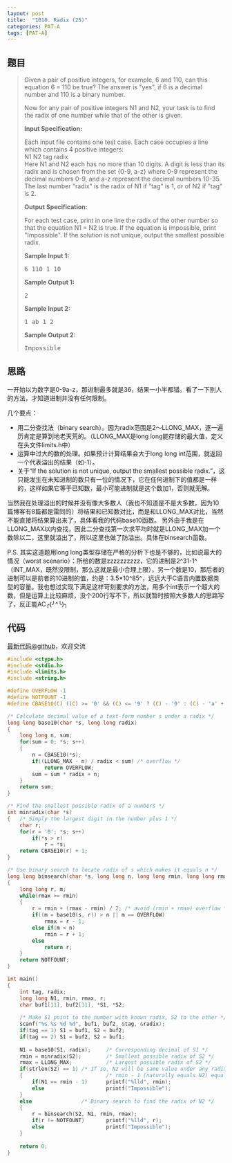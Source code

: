 ```yaml
---
layout: post
title:  "1010. Radix (25)"
categories: PAT-A
tags: [PAT-A]
---
```

## 题目

> <div id="problemContent">
> <p>Given a pair of positive integers, for example, 6 and 110, can this equation 6 = 110 be true?  The answer is "yes", if 6 is a decimal number and 110 is a binary number.
> </p>
> <p>
> Now for any pair of positive integers N1 and N2, your task is to find the radix of one number while that of the other is given.</p>
> <p><b>
> Input Specification:
> </b></p>
> <p>Each input file contains one test case. Each case occupies a line which contains 4 positive integers:<br/>
> N1 N2 tag radix<br/>
> Here N1 and N2 each has no more than 10 digits.  A digit is less than its radix and is chosen from the set {0-9, a-z} where 0-9 represent the decimal numbers 0-9, and a-z represent the decimal numbers 10-35.  The last number "radix" is the radix of N1 if "tag" is 1, or of N2 if "tag" is 2. </p>
> <p><b>
> Output Specification:
> </b></p>
> <p>For each test case, print in one line the radix of the other number so that the equation N1 = N2 is true.  If the equation is impossible, print "Impossible".  If the solution is not unique, output the smallest possible radix.
> </p>
> <b>Sample Input 1:</b><pre>
> 6 110 1 10
> </pre>
> <b>Sample Output 1:</b><pre>
> 2
> </pre>
> <b>Sample Input 2:</b><pre>
> 1 ab 1 2
> </pre>
> <b>Sample Output 2:</b><pre>
> Impossible
> </pre>
> </div>

## 思路

一开始以为数字是0-9a-z，那进制最多就是36，结果一小半都错。看了一下别人的方法，才知道进制并没有任何限制。

几个要点：
- 用二分查找法（binary search）。因为radix范围是2～LLONG_MAX，逐一遍历肯定是算到地老天荒的。（LLONG_MAX是long long能存储的最大值，定义在头文件limits.h中）
- 运算中过大的数的处理。如果预计计算结果会大于long long int范围，就返回一个代表溢出的结果（如-1）。
- 关于“If the solution is not unique, output the smallest possible radix.”，这只能发生在未知进制的数只有一位的情况下，它在任何进制下的值都是一样的，这样如果它等于已知数，最小可能进制就是这个数加1，否则就无解。

当然我在处理溢出的时候并没有像大多数人（我也不知道是不是大多数，因为10篇博客有8篇都是雷同的）将结果和已知数对比，而是和LLONG_MAX对比，当然不能直接将结果算出来了，具体看我的代码base10函数。
另外由于我是在LLONG_MAX以内查找，因此二分查找第一次求平均时就是LLONG_MAX加一个数除以二，这里就溢出了，所以这里也做了防溢出。具体在binsearch函数。

P.S. 其实这道题用long long类型存储在严格的分析下也是不够的，比如说最大的情况（worst scenario）：所给的数是zzzzzzzzzz，它的进制是2^31-1^（INT_MAX，既然没限制，那么这就是最小合理上限），另一个数是10，那后者的进制可以是前者的10进制的值，约是：3.5*10^85^，远远大于C语言内置数据类型的容量。我也想过实现下满足这样苛刻要求的方法，用多个int表示一个超大的数，但是运算上比较麻烦，没个200行写不下，所以就暂时按照大多数人的思路写了，反正能AC╭(╯^╰)╮

## 代码

[最新代码@github](https://github.com/OliverLew/PAT/blob/master/PATAdvanced/1010.c)，欢迎交流
```c
#include <ctype.h>
#include <stdio.h>
#include <limits.h>
#include <string.h>

#define OVERFLOW -1
#define NOTFOUNT -1
#define CBASE10(C) ((C) >= '0' && (C) <= '9' ? (C) - '0' : (C) - 'a' + 10)

/* Calculate decimal value of a text-form number s under a radix */
long long base10(char *s, long long radix)
{
    long long n, sum;
    for(sum = 0; *s; s++)
    {
        n = CBASE10(*s);
        if((LLONG_MAX - n) / radix < sum) /* overflow */
            return OVERFLOW;
        sum = sum * radix + n;
    }
    return sum;
}

/* Find the smallest possible radix of a numbers */
int minradix(char *s)
{   /* Simply the largest digit in the number plus 1 */
    char r;
    for(r = '0'; *s; s++) 
        if(*s > r)
            r = *s;
    return CBASE10(r) + 1;
}

/* Use binary search to locate radix of s which makes it equals n */
long long binsearch(char *s, long long n, long long rmin, long long rmax)
{
    long long r, m;
    while(rmax >= rmin)
    {
        r = rmin + (rmax - rmin) / 2; /* avoid (rmin + rmax) overflow */
        if((m = base10(s, r)) > n || m == OVERFLOW) 
            rmax = r - 1;
        else if(m < n)
            rmin = r + 1;
        else
            return r;
    }
    return NOTFOUNT;
}

int main()
{
    int tag, radix;
    long long N1, rmin, rmax, r;
    char buf1[11], buf2[11], *S1, *S2;
    
    /* Make S1 point to the number with known radix, S2 to the other */
    scanf("%s %s %d %d", buf1, buf2, &tag, &radix);
    if(tag == 1) S1 = buf1, S2 = buf2;
    if(tag == 2) S1 = buf2, S2 = buf1;
    
    N1 = base10(S1, radix);     /* Corresponding decimal of S1 */
    rmin = minradix(S2);        /* Smallest possible radix of S2 */
    rmax = LLONG_MAX;           /* Largest possible radix of S2 */
    if(strlen(S2) == 1) /* If so, N2 will be same value under any radix */
    {                           /* rmin - 1 (naturally equals N2) equals N1 */
        if(N1 == rmin - 1)      printf("%lld", rmin);
        else                    printf("Impossible");
    }
    else                /* Binary search to find the radix of N2 */
    {
        r = binsearch(S2, N1, rmin, rmax);
        if(r != NOTFOUNT)       printf("%lld", r);
        else                    printf("Impossible");
    }
    
    return 0;
}

```